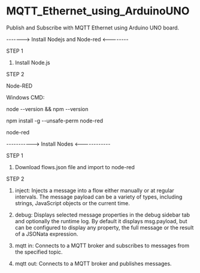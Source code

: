 # MQTT_Ethernet_using_ArduinoUNO

Publish and Subscribe with MQTT Ethernet using Arduino UNO board.


-------> Install Nodejs and Node-red <--------

STEP 1

1. Install Node.js


STEP 2

Node-RED

Windows CMD:

node --version && npm --version

npm install -g --unsafe-perm node-red

node-red


-----------> Install Nodes <------------

STEP 1 

1. Download flows.json file and import to node-red

STEP 2

1. inject: Injects a message into a flow either manually or at regular intervals. The message payload can be a variety of types, including strings, JavaScript objects or the current time.

2. debug: Displays selected message properties in the debug sidebar tab and optionally the runtime log. By default it displays msg.payload, but can be configured to display any property, the full message or the result of a JSONata expression.

3. mqtt in: Connects to a MQTT broker and subscribes to messages from the specified topic.

4. mqtt out: Connects to a MQTT broker and publishes messages.
